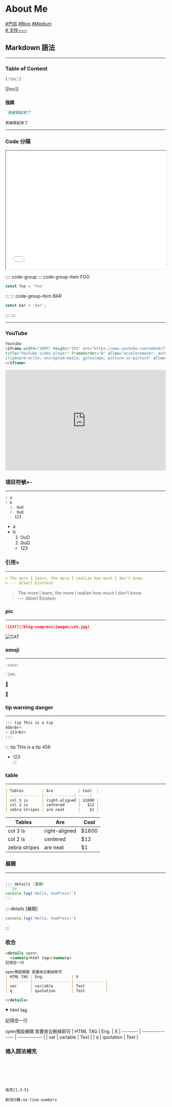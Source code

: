 # About Me

[ #巴哈](https://home.gamer.com.tw/creation.php?owner=dpes5407)
[ #Blog](https://dpes8693.github.io/blog-vuepress/)
[ #Medium](https://dpes5407.medium.com/)<br>
[# 文件~~~](https://v2.vuepress.vuejs.org/reference/default-theme/config.html#basic-config)
## Markdown 語法

---
### Table of Content
<!-- toc -->
```md
[[toc]]
```
[[toc]]
<!-- end toc -->

### `強調`
<!-- code -->
```md
`我被框起來了`
```
`我被框起來了`
<!-- end code -->

---
### Code 分隔
<!-- 分隔 -->
<iframe height=370 width=100% src="/blog-vuepress/demo/EmbedTest.html"></iframe>

:::: code-group
::: code-group-item FOO
```js
const foo = 'foo'
```
:::
::: code-group-item BAR
```js
const bar = 'bar';

```
:::
::::

---
<!-- end 分隔 -->
### YouTube
<!-- embed -->
```html
Youtube
<iframe width="100%" height="315" src="https://www.youtube.com/embed/7tdsTRV2b58" 
title="YouTube video player" frameborder="0" allow="accelerometer; autoplay; 
clipboard-write; encrypted-media; gyroscope; picture-in-picture" allowfullscreen>
</iframe>
```
<iframe width="100%" height="315" src="https://www.youtube.com/embed/7tdsTRV2b58" title="YouTube video player" frameborder="0" allow="accelerometer; autoplay; clipboard-write; encrypted-media; gyroscope; picture-in-picture" allowfullscreen></iframe>
<!-- end embed -->

### 項目符號+-
<!-- +- -->
---
```md
+ a
+ b
  1. OuO
  2. QuQ
  - 123

```
+ a
+ b
  1. OuO
  2. QuQ
  - 123
<!-- end +- -->  

### 引用>
<!-- > -->
---
```md
> The more I learn, the more I realize how much I don't know.  
> --- Albert Einstein
```
> The more I learn, the more I realize how much I don't know.  
> --- Albert Einstein
<!-- end > -->
### pic
<!-- pic -->
---
```md
![CAT](/blog-vuepress/images/cat.jpg)
```
![CAT](https://i.imgur.com/eRVS5qg.jpg)
<!-- end pic -->
### emoji
<!-- emoji -->
---
```md
:tada: 

:100:
```
:tada: 

:100:
<!-- end emoji -->
### tip warning danger
<!-- tip -->
---
```md
::: tip This is a tip 
456<br>
+ 123<br>
:::
```
::: tip This is a tip 
456<br>
+ 123<br>
:::
<!-- end tip -->
### table
<!-- table -->
---

```md
| Tables        | Are           | Cool  |
| ------------- |-------------| -----|
| col 3 is      | right-aligned | $1600 |
| col 2 is      | centered      |   $12 |
| zebra stripes | are neat      |    $1 |
```

| Tables        | Are           | Cool  |
| ------------- |-------------| -----|
| col 3 is      | right-aligned | $1600 |
| col 2 is      | centered      |   $12 |
| zebra stripes | are neat      |    $1 |
<!-- end table -->
### 展開
<!-- 展開 -->
---
```md

::: details [展開]
```js
console.log('Hello, VuePress!')
:::

```

::: details [展開]
```js
console.log('Hello, VuePress!')
```
:::
<!-- end 展開 -->

### 收合
<!-- 收合 -->
```md
<details open>
  <summary>html tag</summary>
記得空一行 

open預設展開 若要收合刪掉即可
| HTML TAG | Eng.            | X
| -------- | --------------- | ------------ |
| var      | variable        | Text         |
| q        | quotation       | Text         |

</details>
```

<details open>
  <summary>html tag</summary>

記得空一行 

open預設展開 若要收合刪掉即可
| HTML TAG | Eng.            | X
| -------- | --------------- | ------------ |
| var      | variable        | Text         |
| q        | quotation       | Text         |

</details>

<!-- end 收合 -->

### 插入語法補充

```md{1,3-5}






高亮{1,3-5}
```


```md:no-line-numbers
取消行數:no-line-numbers
```